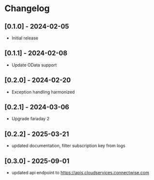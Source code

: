 # Changelog

## [0.1.0] - 2024-02-05

- Initial release

## [0.1.1] - 2024-02-08

- Update OData support

## [0.2.0] - 2024-02-20

- Exception handling harmonized

## [0.2.1] - 2024-03-06

- Upgrade faraday 2

## [0.2.2] - 2025-03-21

- updated documentation, filter subscription key from logs

## [0.3.0] - 2025-09-01

- updated api endpoint to https://apis.cloudservices.connectwise.com
